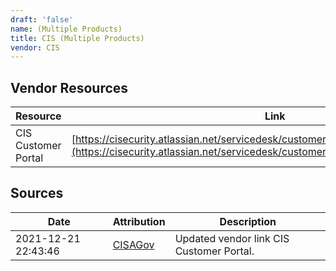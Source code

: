 ```yaml
---
draft: 'false'
name: (Multiple Products)
title: CIS (Multiple Products)
vendor: CIS
---
```


## Vendor Resources
| Resource | Link |
| --- | --- |
| CIS Customer Portal | [https://cisecurity.atlassian.net/servicedesk/customer/portal/15/article/2434301961](https://cisecurity.atlassian.net/servicedesk/customer/portal/15/article/2434301961) |



## Sources
| Date | Attribution | Description |
| --- | --- | --- |
| 2021-12-21 22:43:46 | [CISAGov](https://raw.githubusercontent.com/cisagov/log4j-affected-db/develop/README.md) | Updated vendor link CIS Customer Portal.  |
